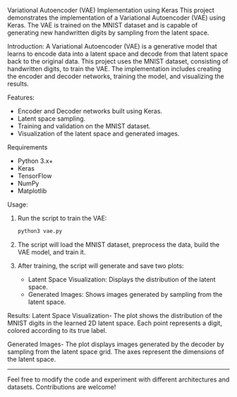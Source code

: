 Variational Autoencoder (VAE) Implementation using Keras
This project demonstrates the implementation of a Variational Autoencoder (VAE) using Keras. The VAE is trained on the MNIST dataset and is capable of generating new handwritten digits by sampling from the latent space.

Introduction:
A Variational Autoencoder (VAE) is a generative model that learns to encode data into a latent space and decode from that latent space back to the original data. This project uses the MNIST dataset, consisting of handwritten digits, to train the VAE. The implementation includes creating the encoder and decoder networks, training the model, and visualizing the results.

Features:
- Encoder and Decoder networks built using Keras.
- Latent space sampling.
- Training and validation on the MNIST dataset.
- Visualization of the latent space and generated images.

Requirements
- Python 3.x+
- Keras
- TensorFlow
- NumPy
- Matplotlib
  
Usage:
1. Run the script to train the VAE:
    ```sh
    python3 vae.py
    ```
2. The script will load the MNIST dataset, preprocess the data, build the VAE model, and train it.

3. After training, the script will generate and save two plots:
   - Latent Space Visualization: Displays the distribution of the latent space.
   - Generated Images: Shows images generated by sampling from the latent space.

Results:
Latent Space Visualization-
The plot shows the distribution of the MNIST digits in the learned 2D latent space. Each point represents a digit, colored according to its true label.

Generated Images-
The plot displays images generated by the decoder by sampling from the latent space grid. The axes represent the dimensions of the latent space.

---

Feel free to modify the code and experiment with different architectures and datasets. Contributions are welcome!
